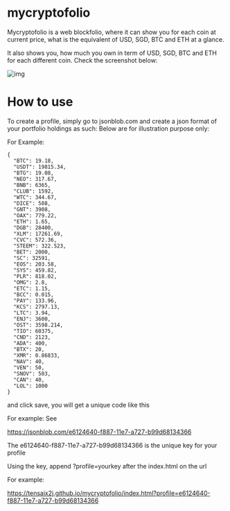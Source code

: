 # mycryptofolio
Mycryptofolio is a web blockfolio, where it can show you for each coin at current price, what is the equivalent of USD, SGD, BTC and ETH at a glance.

It also shows you, how much you own in term of USD, SGD, BTC and ETH for each different coin. Check the screenshot below:

![img](https://i.imgur.com/kweqLKi.png)




# How to use 

To create a profile, simply go to jsonblob.com and create a json format of your portfolio holdings as such: Below are for illustration purpose only: 

For Example: 
```
{
  "BTC": 19.18,
  "USDT": 19815.34,
  "BTG": 19.08,
  "NEO": 317.67,
  "BNB": 6365,
  "CLUB": 1592,
  "WTC": 344.67,
  "DICE": 508,
  "GNT": 3908,
  "OAX": 779.22,
  "ETH": 1.65,
  "DGB": 28400,
  "XLM": 17261.69,
  "CVC": 572.36,
  "STEEM": 322.523,
  "BET": 2000,
  "SC": 32591,
  "EOS": 203.58,
  "SYS": 459.82,
  "PLR": 818.02,
  "OMG": 2.8,
  "ETC": 1.15,
  "BCC": 0.015,
  "PAY": 133.96,
  "KCS": 2797.13,
  "LTC": 3.94,
  "ENJ": 3600,
  "OST": 3598.214,
  "TIO": 60375,
  "CND": 2123,
  "ADA": 400,
  "BTX": 20,
  "XMR": 0.86833,
  "NAV": 40,
  "VEN": 50,
  "SNOV": 503,
  "CAN": 40,
  "LOL": 1000
}
```

and click save, you will get a unique code like this

For example: See  

https://jsonblob.com/e6124640-f887-11e7-a727-b99d68134366

The e6124640-f887-11e7-a727-b99d68134366 is the unique key for your profile

Using the key, append ?profile=yourkey after the index.html on the url
  
For example:

https://tensaix2j.github.io/mycryptofolio/index.html?profile=e6124640-f887-11e7-a727-b99d68134366

